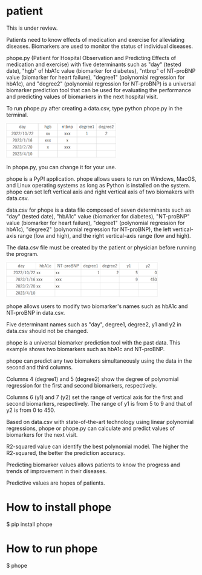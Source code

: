 # patient
This is under review.

Patients need to know effects of medication and exercise for alleviating diseases. 
Biomarkers are used to monitor the status of individual diseases.

phope.py (Patient for Hospital Observation and Predicting Effects of medication and exercise)
with five determinants such as "day" (tested date), "hgb" of hbA1c value (biomarker for diabetes), "ntbnp" of NT-proBNP value (biomarker for heart failure), "degree1" (polynomial regression for hbA1c), and "degree2" (polynomial regression for NT-proBNP) is a universal biomarker prediction tool that can be used for evaluating the performance and predicting values of biomarkers in the next hospital visit.

To run phope.py after creating a data.csv, type python phope.py in the terminal.

<img src="https://github.com/ytakefuji/patient/raw/main/datacsv.png" height=90 width=290>

In phope.py, you can change it for your use.

phope is a PyPI application. phope allows users to run on Windows, MacOS, and Linux operating systems as long as Python is installed on the system. phope can set left vertical axis and right vertical axis of two biomakers with data.csv.

data.csv for phope is a data file composed of seven determinants such as "day" (tested date), "hbA1c" value (biomarker for diabetes), "NT-proBNP" value (biomarker for heart failure), "degree1" (polynomial regression for hbA1c), "degree2" (polynomial regression for NT-proBNP), the left vertical-axis range (low and high), and the right vertical-axis range (low and high).

The data.csv file must be created by the patient or physician before running the program.

<img src="https://github.com/ytakefuji/patient/raw/main/fig.png" height=90 width=400>

phope allows users to modify two biomarker's names such as hbA1c and NT-proBNP in data.csv.

Five determinant names such as "day", degree1, degree2, y1 and y2 in data.csv should not be changed.

phope is a universal biomarker prediction tool with the past data. This example shows two biomarkers such as hbA1c and NT-proBNP. 

phope can predict any two biomakers simultaneously using the data in the second and third columns.

Columns 4 (degree1) and 5 (degree2) show the degree of polynomial regression for the first and second biomarkers, respectively.

Columns 6 (y1) and 7 (y2) set the range of vertical axis for the first and second biomarkers, respectively. The range of y1 is from 5 to 9 and that of y2 is from 0 to 450.

Based on data.csv with state-of-the-art technology using linear polynomial regressions, phope or phope.py can calculate and predict values of biomarkers for the next visit.

R2-squared value can identify the best polynomial model. The higher the R2-squared, the better the prediction accuracy.

Predicting biomarker values allows patients to know the progress and trends of improvement in their diseases. 

Predictive values are hopes of patients.

# How to install phope
$ pip install phope

# How to run phope
$ phope

